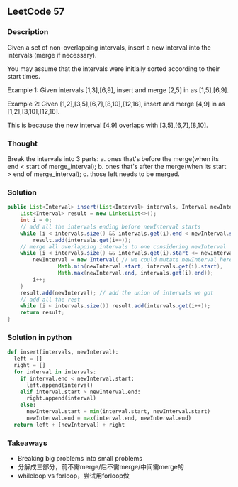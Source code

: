 ## LeetCode 57

### Description
Given a set of non-overlapping intervals, insert a new interval into the intervals (merge if necessary).

You may assume that the intervals were initially sorted according to their start times.

Example 1:
Given intervals [1,3],[6,9], insert and merge [2,5] in as [1,5],[6,9].

Example 2:
Given [1,2],[3,5],[6,7],[8,10],[12,16], insert and merge [4,9] in as [1,2],[3,10],[12,16].

This is because the new interval [4,9] overlaps with [3,5],[6,7],[8,10].

### Thought
Break the intervals into 3 parts:
a. ones that's before the merge(when its end < start of merge_interval);
b. ones that's after the merge(when its start > end of merge_interval);
c. those left needs to be merged.

### Solution
```java
public List<Interval> insert(List<Interval> intervals, Interval newInterval) {
    List<Interval> result = new LinkedList<>();
    int i = 0;
    // add all the intervals ending before newInterval starts
    while (i < intervals.size() && intervals.get(i).end < newInterval.start)
        result.add(intervals.get(i++));
    // merge all overlapping intervals to one considering newInterval
    while (i < intervals.size() && intervals.get(i).start <= newInterval.end) {
        newInterval = new Interval( // we could mutate newInterval here also
                Math.min(newInterval.start, intervals.get(i).start),
                Math.max(newInterval.end, intervals.get(i).end));
        i++;
    }
    result.add(newInterval); // add the union of intervals we got
    // add all the rest
    while (i < intervals.size()) result.add(intervals.get(i++));
    return result;
}

```

### Solution in python
```python
def insert(intervals, newInterval):
  left = []
  right = []
  for interval in intervals:
    if interval.end < newInterval.start:
      left.append(interval)
    elif interval.start > newInterval.end:
      right.append(interval)
    else:
      newInterval.start = min(interval.start, newInterval.start)
      newInterval.end = max(interval.end, newInterval.end)
  return left + [newInterval] + right
```


### Takeaways
* Breaking big problems into small problems
* 分解成三部分，前不需merge/后不需merge/中间需merge的
* whileloop vs forloop，尝试用forloop做
